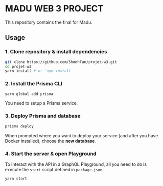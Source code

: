 # MADU WEB 3 PROJECT

This repository contains the final for Madu.

## Usage

### 1. Clone repository & install dependencies

```sh
git clone https://github.com/ShonhTan/projet-w3.git	
cd projet-w3
yarn install # or `npm install`
```

### 2. Install the Prisma CLI

```sh
yarn global add prisma
```

You need to setup a Prisma service.

### 3. Deploy Prisma and database

```sh
prisma deploy
```

When prompted where you want to deploy your service (and after you have Docker installed), choose the **new database**.

### 4. Start the server & open Playground

To interact with the API in a GraphQL Playground, all you need to do is execute the `start` script defined in `package.json`:

```sh
yarn start
```
